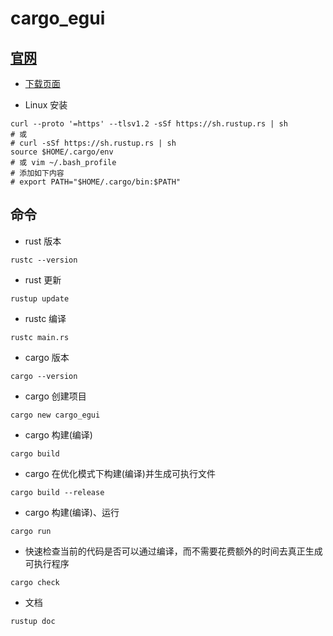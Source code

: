 # cargo_egui

## [官网](https://www.rust-lang.org/zh-CN/)

- [下载页面](https://www.rust-lang.org/zh-CN/learn/get-started)

- Linux 安装

```
curl --proto '=https' --tlsv1.2 -sSf https://sh.rustup.rs | sh
# 或
# curl -sSf https://sh.rustup.rs | sh
source $HOME/.cargo/env
# 或 vim ~/.bash_profile
# 添加如下内容
# export PATH="$HOME/.cargo/bin:$PATH" 
```

## 命令

- rust 版本

```shell
rustc --version
```

- rust 更新

```shell
rustup update
```

- rustc 编译

```shell
rustc main.rs
```

- cargo 版本

```shell
cargo --version
```

- cargo 创建项目

```shell
cargo new cargo_egui
```

- cargo 构建(编译)

```shell
cargo build
```

- cargo 在优化模式下构建(编译)并生成可执行文件

```shell
cargo build --release
```

- cargo 构建(编译)、运行

```shell
cargo run
```

- 快速检查当前的代码是否可以通过编译，而不需要花费额外的时间去真正生成可执行程序

```shell
cargo check
```

- 文档

```shell
rustup doc
```
